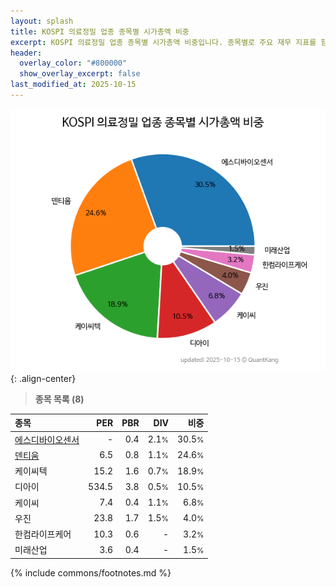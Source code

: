 ```yaml
---
layout: splash
title: KOSPI 의료정밀 업종 종목별 시가총액 비중
excerpt: KOSPI 의료정밀 업종 종목별 시가총액 비중입니다. 종목별로 주요 재무 지표를 함께 표시합니다.
header:
  overlay_color: "#800000"
  show_overlay_excerpt: false
last_modified_at: 2025-10-15
---
```



![KOSPI 의료정밀 업종 종목별 시가총액 비중](/stats/sector/images/kospi_업종_의료정밀_종목.png){: .align-center}


> **종목 목록 (8)**<a id="list"></a>

| **종목** | **PER** | **PBR** | **DIV** | **비중** |
| :------- | ------: | ------: | ------: | -------: |
| [에스디바이오센서](/137310/) | - | 0.4 | 2.1<small>%</small> | 30.5<small>%</small> |
| [덴티움](/145720/) | 6.5 | 0.8 | 1.1<small>%</small> | 24.6<small>%</small> |
| 케이씨텍 | 15.2 | 1.6 | 0.7<small>%</small> | 18.9<small>%</small> |
| 디아이 | 534.5 | 3.8 | 0.5<small>%</small> | 10.5<small>%</small> |
| 케이씨 | 7.4 | 0.4 | 1.1<small>%</small> | 6.8<small>%</small> |
| 우진 | 23.8 | 1.7 | 1.5<small>%</small> | 4.0<small>%</small> |
| 한컴라이프케어 | 10.3 | 0.6 | - | 3.2<small>%</small> |
| 미래산업 | 3.6 | 0.4 | - | 1.5<small>%</small> |

{% include commons/footnotes.md %}